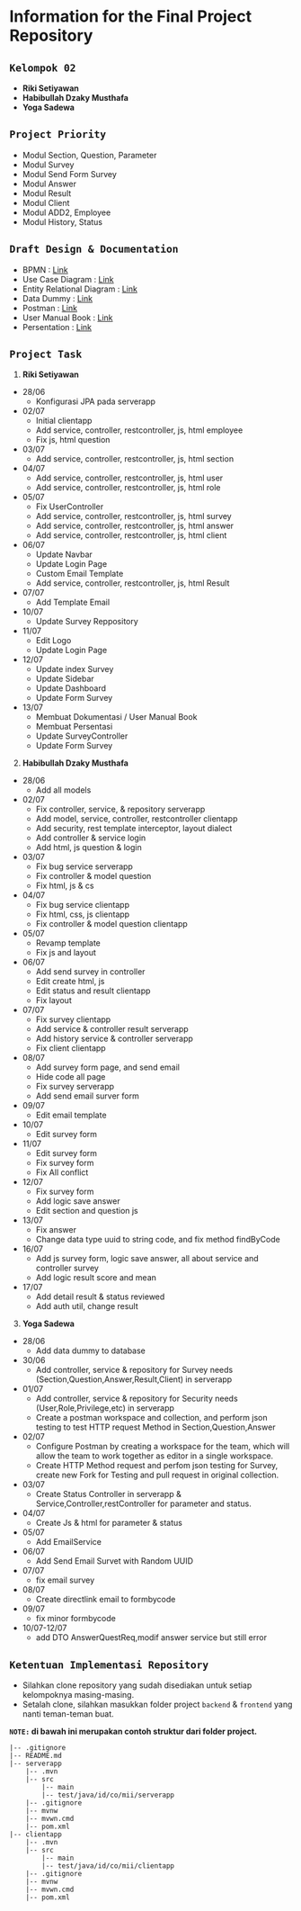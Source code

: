 # Information for the Final Project Repository

## **`Kelompok 02`**

- **Riki Setiyawan**
- **Habibullah Dzaky Musthafa**
- **Yoga Sadewa**

## **`Project Priority`**

- Modul Section, Question, Parameter
- Modul Survey
- Modul Send Form Survey
- Modul Answer
- Modul Result
- Modul Client
- Modul ADD2, Employee
- Modul History, Status

## **`Draft Design & Documentation`**

- BPMN : [Link](https://drive.google.com/file/d/1FOQ5H6A1Q47xzhpKvuQHsagoDPihBm-8/view?usp=sharing)
- Use Case Diagram : [Link](https://drive.google.com/file/d/10AuxibxFDquCuNYFV5Ty2f1Mw1vJyIjr/view?usp=sharing)
- Entity Relational Diagram : [Link](https://drive.google.com/file/d/1X94O6mTQVWFhbWXJA1D2281dAGN6U6ht/view?usp=sharing)
- Data Dummy : [Link](https://docs.google.com/spreadsheets/d/10gDpG6SatiQW8xmxUQlRNW3e7XbkgA5qFfhq4r42nl4/edit?usp=sharing)
- Postman : [Link](https://documenter.getpostman.com/view/27540842/2s93zCZLfV)
- User Manual Book : [Link](https://drive.google.com/file/d/1sD9yi-bGX8RXohl2X7eOFxQT6rlVlRZa/view?usp=sharing)
- Persentation : [Link](https://drive.google.com/file/d/1kZy92d3-NEvAaEp1CA1s8wGh0soMX-m5/view?usp=sharing)

## **`Project Task`**

1. **Riki Setiyawan**

- 28/06
  - Konfigurasi JPA pada serverapp
- 02/07
  - Initial clientapp
  - Add service, controller, restcontroller, js, html employee
  - Fix js, html question
- 03/07
  - Add service, controller, restcontroller, js, html section
- 04/07
  - Add service, controller, restcontroller, js, html user
  - Add service, controller, restcontroller, js, html role
- 05/07
  - Fix UserController
  - Add service, controller, restcontroller, js, html survey
  - Add service, controller, restcontroller, js, html answer
  - Add service, controller, restcontroller, js, html client
- 06/07
  - Update Navbar
  - Update Login Page
  - Custom Email Template
  - Add service, controller, restcontroller, js, html Result
- 07/07
  - Add Template Email
- 10/07
  - Update Survey Reppository
- 11/07
  - Edit Logo
  - Update Login Page
- 12/07
  - Update index Survey
  - Update Sidebar
  - Update Dashboard
  - Update Form Survey
- 13/07
  - Membuat Dokumentasi / User Manual Book
  - Membuat Persentasi
  - Update SurveyController
  - Update Form Survey

2. **Habibullah Dzaky Musthafa**

- 28/06
  - Add all models
- 02/07
  - Fix controller, service, & repository serverapp
  - Add model, service, controller, restcontroller clientapp
  - Add security, rest template interceptor, layout dialect
  - Add controller & service login
  - Add html, js question & login
- 03/07
  - Fix bug service serverapp
  - Fix controller & model question
  - Fix html, js & cs
- 04/07
  - Fix bug service clientapp
  - Fix html, css, js clientapp
  - Fix controller & model question clientapp
- 05/07
  - Revamp template
  - Fix js and layout
- 06/07
  - Add send survey in controller
  - Edit create html, js
  - Edit status and result clientapp
  - Fix layout
- 07/07
  - Fix survey clientapp
  - Add service & controller result serverapp
  - Add history service & controller serverapp
  - Fix client clientapp
- 08/07
  - Add survey form page, and send email
  - Hide code all page
  - Fix survey serverapp
  - Add send email surver form
- 09/07
  - Edit email template
- 10/07
  - Edit survey form
- 11/07
  - Edit survey form
  - Fix survey form
  - Fix All conflict
- 12/07
  - Fix survey form
  - Add logic save answer
  - Edit section and question js
- 13/07
  - Fix answer
  - Change data type uuid to string code, and fix method findByCode
- 16/07
  - Add js survey form, logic save answer, all about service and controller survey
  - Add logic result score and mean
- 17/07
  - Add detail result & status reviewed
  - Add auth util, change result

3. **Yoga Sadewa**

- 28/06
  - Add data dummy to database
- 30/06
  - Add controller, service & repository for Survey needs (Section,Question,Answer,Result,Client) in serverapp
- 01/07
  - Add controller, service & repository for Security needs (User,Role,Privilege,etc) in serverapp
  - Create a postman workspace and collection, and perform json testing to test HTTP request Method in Section,Question,Answer
- 02/07
  - Configure Postman by creating a workspace for the team, which will allow the team to work together as editor in a single workspace.
  - Create HTTP Method request and perfom json testing for Survey, create new Fork for Testing and pull request in original collection.
- 03/07
  - Create Status Controller in serverapp & Service,Controller,restController for parameter and status.
- 04/07
  - Create Js & html for parameter & status
- 05/07
  - Add EmailService
- 06/07
  - Add Send Email Survet with Random UUID
- 07/07
  - fix email survey
- 08/07
  - Create directlink email to formbycode
- 09/07
  - fix minor formbycode
- 10/07-12/07
  - add DTO AnswerQuestReq,modif answer service but still error

## **`Ketentuan Implementasi Repository`**

- Silahkan clone repository yang sudah disediakan untuk setiap kelompoknya masing-masing.
- Setalah clone, silahkan masukkan folder project `backend` & `frontend` yang nanti teman-teman buat.

**`NOTE:` di bawah ini merupakan contoh struktur dari folder project.**

```
|-- .gitignore
|-- README.md
|-- serverapp
    |-- .mvn
    |-- src
        |-- main
        |-- test/java/id/co/mii/serverapp
    |-- .gitignore
    |-- mvnw
    |-- mvwn.cmd
    |-- pom.xml
|-- clientapp
    |-- .mvn
    |-- src
        |-- main
        |-- test/java/id/co/mii/clientapp
    |-- .gitignore
    |-- mvnw
    |-- mvwn.cmd
    |-- pom.xml
```
